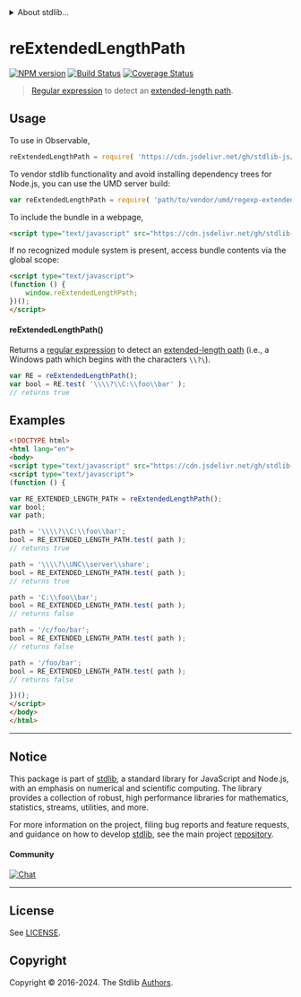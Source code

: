 <!--

@license Apache-2.0

Copyright (c) 2018 The Stdlib Authors.

Licensed under the Apache License, Version 2.0 (the "License");
you may not use this file except in compliance with the License.
You may obtain a copy of the License at

   http://www.apache.org/licenses/LICENSE-2.0

Unless required by applicable law or agreed to in writing, software
distributed under the License is distributed on an "AS IS" BASIS,
WITHOUT WARRANTIES OR CONDITIONS OF ANY KIND, either express or implied.
See the License for the specific language governing permissions and
limitations under the License.

-->


<details>
  <summary>
    About stdlib...
  </summary>
  <p>We believe in a future in which the web is a preferred environment for numerical computation. To help realize this future, we've built stdlib. stdlib is a standard library, with an emphasis on numerical and scientific computation, written in JavaScript (and C) for execution in browsers and in Node.js.</p>
  <p>The library is fully decomposable, being architected in such a way that you can swap out and mix and match APIs and functionality to cater to your exact preferences and use cases.</p>
  <p>When you use stdlib, you can be absolutely certain that you are using the most thorough, rigorous, well-written, studied, documented, tested, measured, and high-quality code out there.</p>
  <p>To join us in bringing numerical computing to the web, get started by checking us out on <a href="https://github.com/stdlib-js/stdlib">GitHub</a>, and please consider <a href="https://opencollective.com/stdlib">financially supporting stdlib</a>. We greatly appreciate your continued support!</p>
</details>

# reExtendedLengthPath

[![NPM version][npm-image]][npm-url] [![Build Status][test-image]][test-url] [![Coverage Status][coverage-image]][coverage-url] <!-- [![dependencies][dependencies-image]][dependencies-url] -->

> [Regular expression][regexp] to detect an [extended-length path][extended-length-path].



<section class="usage">

## Usage

To use in Observable,

```javascript
reExtendedLengthPath = require( 'https://cdn.jsdelivr.net/gh/stdlib-js/regexp-extended-length-path@umd/browser.js' )
```

To vendor stdlib functionality and avoid installing dependency trees for Node.js, you can use the UMD server build:

```javascript
var reExtendedLengthPath = require( 'path/to/vendor/umd/regexp-extended-length-path/index.js' )
```

To include the bundle in a webpage,

```html
<script type="text/javascript" src="https://cdn.jsdelivr.net/gh/stdlib-js/regexp-extended-length-path@umd/browser.js"></script>
```

If no recognized module system is present, access bundle contents via the global scope:

```html
<script type="text/javascript">
(function () {
    window.reExtendedLengthPath;
})();
</script>
```

#### reExtendedLengthPath()

Returns a [regular expression][regexp] to detect an [extended-length path][extended-length-path] (i.e., a Windows path which begins with the characters `\\?\`). 

```javascript
var RE = reExtendedLengthPath();
var bool = RE.test( '\\\\?\\C:\\foo\\bar' );
// returns true
```

</section>

<!-- /.usage -->

<section class="examples">

## Examples

<!-- eslint no-undef: "error" -->

```html
<!DOCTYPE html>
<html lang="en">
<body>
<script type="text/javascript" src="https://cdn.jsdelivr.net/gh/stdlib-js/regexp-extended-length-path@umd/browser.js"></script>
<script type="text/javascript">
(function () {

var RE_EXTENDED_LENGTH_PATH = reExtendedLengthPath();
var bool;
var path;

path = '\\\\?\\C:\\foo\\bar';
bool = RE_EXTENDED_LENGTH_PATH.test( path );
// returns true

path = '\\\\?\\UNC\\server\\share';
bool = RE_EXTENDED_LENGTH_PATH.test( path );
// returns true

path = 'C:\\foo\\bar';
bool = RE_EXTENDED_LENGTH_PATH.test( path );
// returns false

path = '/c/foo/bar';
bool = RE_EXTENDED_LENGTH_PATH.test( path );
// returns false

path = '/foo/bar';
bool = RE_EXTENDED_LENGTH_PATH.test( path );
// returns false

})();
</script>
</body>
</html>
```

</section>

<!-- /.examples -->

<!-- Section for related `stdlib` packages. Do not manually edit this section, as it is automatically populated. -->

<section class="related">

</section>

<!-- /.related -->

<!-- Section for all links. Make sure to keep an empty line after the `section` element and another before the `/section` close. -->


<section class="main-repo" >

* * *

## Notice

This package is part of [stdlib][stdlib], a standard library for JavaScript and Node.js, with an emphasis on numerical and scientific computing. The library provides a collection of robust, high performance libraries for mathematics, statistics, streams, utilities, and more.

For more information on the project, filing bug reports and feature requests, and guidance on how to develop [stdlib][stdlib], see the main project [repository][stdlib].

#### Community

[![Chat][chat-image]][chat-url]

---

## License

See [LICENSE][stdlib-license].


## Copyright

Copyright &copy; 2016-2024. The Stdlib [Authors][stdlib-authors].

</section>

<!-- /.stdlib -->

<!-- Section for all links. Make sure to keep an empty line after the `section` element and another before the `/section` close. -->

<section class="links">

[npm-image]: http://img.shields.io/npm/v/@stdlib/regexp-extended-length-path.svg
[npm-url]: https://npmjs.org/package/@stdlib/regexp-extended-length-path

[test-image]: https://github.com/stdlib-js/regexp-extended-length-path/actions/workflows/test.yml/badge.svg?branch=v0.2.2
[test-url]: https://github.com/stdlib-js/regexp-extended-length-path/actions/workflows/test.yml?query=branch:v0.2.2

[coverage-image]: https://img.shields.io/codecov/c/github/stdlib-js/regexp-extended-length-path/main.svg
[coverage-url]: https://codecov.io/github/stdlib-js/regexp-extended-length-path?branch=main

<!--

[dependencies-image]: https://img.shields.io/david/stdlib-js/regexp-extended-length-path.svg
[dependencies-url]: https://david-dm.org/stdlib-js/regexp-extended-length-path/main

-->

[chat-image]: https://img.shields.io/gitter/room/stdlib-js/stdlib.svg
[chat-url]: https://app.gitter.im/#/room/#stdlib-js_stdlib:gitter.im

[stdlib]: https://github.com/stdlib-js/stdlib

[stdlib-authors]: https://github.com/stdlib-js/stdlib/graphs/contributors

[umd]: https://github.com/umdjs/umd
[es-module]: https://developer.mozilla.org/en-US/docs/Web/JavaScript/Guide/Modules

[deno-url]: https://github.com/stdlib-js/regexp-extended-length-path/tree/deno
[deno-readme]: https://github.com/stdlib-js/regexp-extended-length-path/blob/deno/README.md
[umd-url]: https://github.com/stdlib-js/regexp-extended-length-path/tree/umd
[umd-readme]: https://github.com/stdlib-js/regexp-extended-length-path/blob/umd/README.md
[esm-url]: https://github.com/stdlib-js/regexp-extended-length-path/tree/esm
[esm-readme]: https://github.com/stdlib-js/regexp-extended-length-path/blob/esm/README.md
[branches-url]: https://github.com/stdlib-js/regexp-extended-length-path/blob/main/branches.md

[stdlib-license]: https://raw.githubusercontent.com/stdlib-js/regexp-extended-length-path/main/LICENSE

[regexp]: https://developer.mozilla.org/en-US/docs/Web/JavaScript/Guide/Regular_Expressions

[extended-length-path]: https://msdn.microsoft.com/en-us/library/windows/desktop/aa365247(v=vs.85).aspx

</section>

<!-- /.links -->
